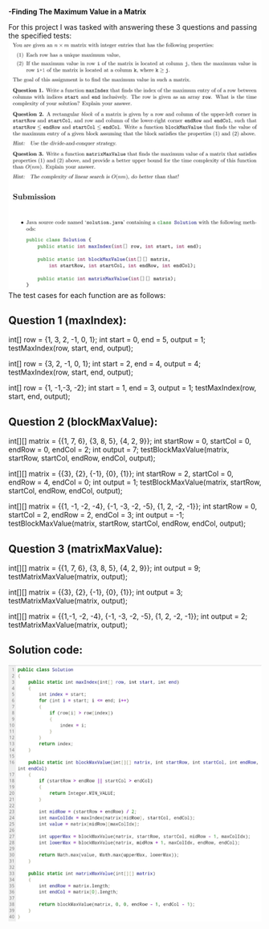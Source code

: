 **-Finding The Maximum Value in a Matrix**  

For this project I was tasked with answering these 3 questions and passing the specified tests:
![Requirements](Images/Requirements.jpg)
The test cases for each function are as follows:

Question 1 (maxIndex):
-
int[] row = {1, 3, 2, -1, 0, 1}; int start = 0, end = 5, output = 1; 
testMaxIndex(row, start, end, output);

int[] row = {3, 2, -1, 0, 1}; int start = 2, end = 4, output = 4; 
testMaxIndex(row, start, end, output); 

int[] row = {1, -1,-3, -2}; int start = 1, end = 3, output = 1;
testMaxIndex(row, start, end, output); 

Question 2 (blockMaxValue):
-
int[][] matrix = {{1, 7, 6}, {3, 8, 5}, {4, 2, 9}}; int startRow = 0, startCol = 0, endRow = 0, endCol = 2; 
int output = 7; 
testBlockMaxValue(matrix, startRow, startCol, endRow, endCol, output); 

int[][] matrix = {{3}, {2}, {-1}, {0}, {1}}; int startRow = 2, startCol = 0, endRow = 4, endCol = 0; 
int output = 1; 
testBlockMaxValue(matrix, startRow, startCol, endRow, endCol, output); 

int[][] matrix = {{1, -1, -2, -4}, {-1, -3, -2, -5}, {1, 2, -2, -1}}; int startRow = 0, startCol = 2, endRow = 2, endCol = 3; 
int output = -1;
testBlockMaxValue(matrix, startRow, startCol, endRow, endCol, output); 

Question 3 (matrixMaxValue):
-
int[][] matrix = {{1, 7, 6}, {3, 8, 5}, {4, 2, 9}}; 
int output = 9; 
testMatrixMaxValue(matrix, output); 

int[][] matrix = {{3}, {2}, {-1}, {0}, {1}}; 
int output = 3; 
testMatrixMaxValue(matrix, output);

int[][] matrix = {{1,-1, -2, -4}, {-1, -3, -2, -5}, {1, 2, -2, -1}}; 
int output = 2; 
testMatrixMaxValue(matrix, output);

Solution code:
-
![Solution](Images/Solution_code.jpg)

